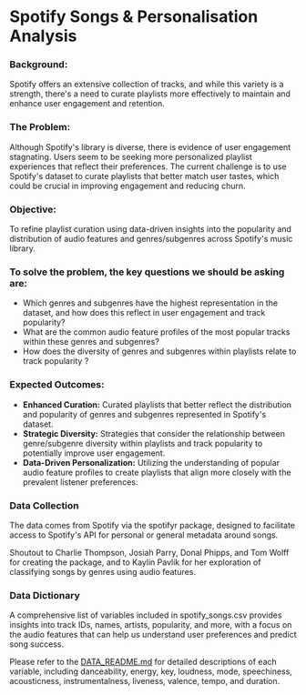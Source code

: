 # Spotify Songs & Personalisation Analysis 

### Background: 
Spotify offers an extensive collection of tracks, and while this variety is a strength, there's a need to curate playlists more effectively to maintain and enhance user engagement and retention.

### The Problem:
Although Spotify's library is diverse, there is evidence of user engagement stagnating. Users seem to be seeking more personalized playlist experiences that reflect their preferences. The current challenge is to use Spotify's dataset to curate playlists that better match user tastes, which could be crucial in improving engagement and reducing churn.

### Objective:
To refine playlist curation using data-driven insights into the popularity and distribution of audio features and genres/subgenres across Spotify's music library.

### To solve the problem, the key questions we should be asking are:
- Which genres and subgenres have the highest representation in the dataset, and how does this reflect in user engagement and track popularity?
- What are the common audio feature profiles of the most popular tracks within these genres and subgenres?
- How does the diversity of genres and subgenres within playlists relate to track popularity ?

### Expected Outcomes:
- **Enhanced Curation:** Curated playlists that better reflect the distribution and popularity of genres and subgenres represented in Spotify's dataset.
- **Strategic Diversity:** Strategies that consider the relationship between genre/subgenre diversity within playlists and track popularity to potentially improve user engagement.
- **Data-Driven Personalization:** Utilizing the understanding of popular audio feature profiles to create playlists that align more closely with the prevalent listener preferences.

### Data Collection
The data comes from Spotify via the spotifyr package, designed to facilitate access to Spotify's API for personal or general metadata around songs.

Shoutout to Charlie Thompson, Josiah Parry, Donal Phipps, and Tom Wolff for creating the package, and to Kaylin Pavlik for her exploration of classifying songs by genres using audio features.

### Data Dictionary
A comprehensive list of variables included in spotify_songs.csv provides insights into track IDs, names, artists, popularity, and more, with a focus on the audio features that can help us understand user preferences and predict song success.

Please refer to the [DATA_README.md](https://github.com/Reporiff/Spotify-EDA/blob/main/DATA_README.md) for detailed descriptions of each variable, including danceability, energy, key, loudness, mode, speechiness, acousticness, instrumentalness, liveness, valence, tempo, and duration.


